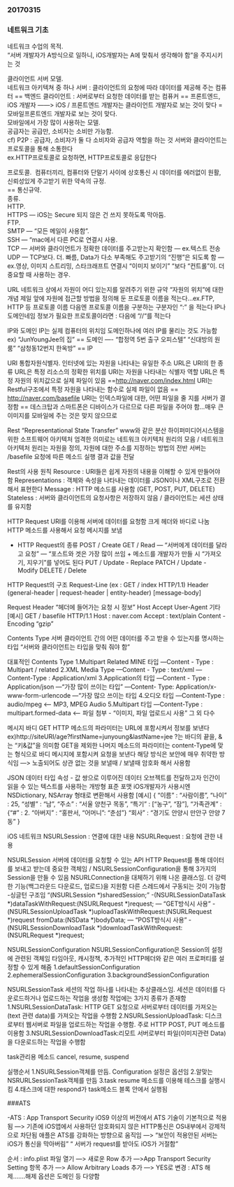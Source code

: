 ### 20170315
### 네트워크 기초

네트워크 수업의 목적.    
“서버 개발자가 A방식으로 일하니, iOS개발자는 A에 맞춰서 생각해야 함”을 주지시키는 것

클라이언트 서버 모델.   
네트워크 아키텍쳐 중 하나
서버 : 클라이언트의 요청에 따라 데이터를 제공해 주는 컴퓨터 == 백엔드
클라이언트 : 서버로부터 요청한 데이터를 받는 컴퓨커 == 프론트엔드, iOS 개발자 
——> iOS / 프론트엔드 개발자는 클라이언트 개발자로 보는 것이 맞다 = 모바일프론트엔드 개발자로 보는 것이 맞다.   
모바일에서 가장 많이 사용하는 모델.   
공급자는 공급만, 소비자는 소비만 가능함.   
cf) P2P : 공급자, 소비자가 둘 다 소비자와 공급자 역할을 하는 것
서버와 클라이언트는 프로토콜을 통해 소통한다     
ex.HTTP프로토콜로 요청하면, HTTP프로토콜로 응답한다

프로토콜.    컴퓨터끼리, 컴퓨터와 단말기 사이에 상호통신 시 데이터를 에러없이 원활, 신뢰성있게 주고받기 위한 약속의 규정.   
== 통신규약.   
종류.   
HTTP.   
HTTPS — iOS는 Secure 되지 않은 건 쓰지 못하도록 막아둠.   
FTP.   
SMTP — “모든 메일이 사용함”.   
SSH — “mac에서 다른 PC로 연결시 사용.   
TCP — 서버와 클라이언트가 정확한 데이터를 주고받는지 확인함 — ex.텍스트 전송    
UDP — TCP보다. 더. 빠름, Data가 다소 부족해도 주고받기의 “진행”은 되도록 함 —ex.영상, 이미지 스트리밍, 스타크래프트 연결시 “이미지 보이기” “보다 “컨트롤”이. 더 중요할 때 사용하는 경우.   

URL
네트워크 상에서 자원이 어디 있는지를 알려주기 위한 규약
“자원의 위치”에 대한 개념
제일 앞에 자원에 접근할 방법을 정의해 둔 프로토콜 이름을 적는다…ex.FTP, HTTP 등
프로토콜 이름 다음엔 프로토콜 이름을 구분하는 구분자인 “:” 을 적는다
IP나 도메인네임 정보가 필요한 프로토콜이라면 : 다음에 “//“를 적는다

IP와 도메인
IP는 실제 컴퓨터의 위치임
도메인하나에 여러 IP를 물리는 것도 가능함
ex) “JunYoungJee의 집” == 도메인 —- “합정역 5번 출구 오피스텔” “신대방의 원룸” “삼청동12번지 한옥방” == IP

URI 
통합자원식별자. 인터넷에 있는 자원을 나타내는 유일한 주소
URL은 URI의 한 종류
URL은 특정 리소스의 정확한 위치를
URI는 자원을 나타내는 식별자 역할
URL은 특정 자원의 위치값으로 실제 파일이 있음 ==http://naver.com/index.html
URI는 Restful구조에서 특정 자원을 나타내는 함수로 실제 파일이 없음 == http://naver.com/basefile 
URI는 인덱스파일에 대한, 어떤 파일을 줄 지를 서버가 결정함 == 데스크탑과 스마트폰은 디바이스가 다르므로 다른 파일을 주어야 함…매우 큰 이미지를 모바일에 주는 것은 맞지 않으므로

Rest
“Representational State Transfer” 
www와 같은 분산 하이퍼미디어시스템을 위한 소프트웨어 아키텍처
엄격한 의미로는 네트워크 아키텍처 원리의 모음 / 네트워크아키텍처 원리는 자원을 정의, 자원에 대한 주소를 지정하는 방법의 전반
서버는 /basefile 요청에 따른 메소드 실행 결과 값을 전달

Rest의 사용 원칙
Resource : URI들은 쉽게 자원의 내용을 이해할 수 있게 만들어야 함
Representations : 객체와 속성을 나타내는 데이터를 JSON이나 XML구조로 전환해서 표현한다
Message : HTTP 메소드를 사용함 (GET, POST, PUT, DELETE)
Stateless : 서버와 클라이언트의 요청사항은 저장하지 않음 / 클라이언트는 세션 상태를 유지함

HTTP Request 
URI를 이용해 서버에 데이터를 요청함
크게 헤더와 바디로 나눔
HTTP 메소드를 사용해서 요청 메시지를 보냄

- HTTP Request의 종류
POST / Create
GET / Read — “서버에게 데이터를 달라고 요청”
— “포스트와 겟은 가장 많이 쓰임 + 메소드를 개발자가 만들 시 “가져오기, 지우기”를 넣어도 된다
PUT / Update - Replace
PATCH / Update - Modify
DELETE / Delete 

HTTP Request의 구조
Request-Line (ex : GET / index HTTP/1.1)
Header (general-header | request-header | entity-header)
[message-body]

Request Header
“헤더에 들어가는 요청 시 정보”
Host
Accept
User-Agent
기타
[예시]
GET / basefile HTTP/1.1
Host : naver.com
Accept : text/plain
Content - Encoding “gzip”

Contents Type
서버 클라이언트 간의 어떤 데이터를 주고 받을 수 있는지를 명시하는 타입
“서버와 클라이언트는 타입을 맞춰 줘야 함”

대표적인 Contents Type
1.Multipart Related MINE 타입
—Content - Type : Multipart / related
2.XML Media Type 
—Content - Type : text/xml
—Content-Type : Application/xml
3.Application의 타입
—Content - Type : Application/json —“가장 많이 쓰이는 타입”
—Content- Type: Application/x-www-form-urlencode —“가장 많으 쓰이는 타입
4.오디오 타입
—Content-Type : audio/mpeg <— MP3, MPEG Audio
5.Multipart 타입
—Content-Type : multipart.formed-data <— 파일 첨부 - “이미지, 파일 업로드시 사용”
그 외 다수

메시지 바디
GET HTTP 메소드의 파라미터는 URL에 포함시켜서 정보를 보낸다
ex)http://siteURI/age?firstName=junyoung&lastName=jee
?는 바디의 끝을, &는 “키&값”을 의미함
GET을 제외한 나머지 메소드의 파라미터는 content-Type에 맞는 형식으로 바디 메시지에 포함시켜 요청을 보낸다
해당 방식은 보안에 매우 취약한 방식임 —> 노출되어도 상관 없는 것을 보낼때 / 보낼때 암호화 해서 사용함

JSON 데이터 타입
속성 - 값 쌍으로 이루어진 데이터 오브젝트를 전달하고자 인간이 읽을 수 있는 텍스트를 사용하는 개방형 표준 포맷
iOS개발자가 사용시엔 NSDictionary, NSArray 형태로 변환해서 사용함
[예시]
{ “이름” : “사람이름”,
“나이” : 25,
“성별” : “남”,
“주소” : “서울 양천구 목동”,
“특기” : [“농구”, “잠”],
“가족관계” : {“#” : 2. “아버지” : “홍판서, “어머니”: “춘섬”}
“회사” : “경기도 안양시 만안구 안양 7동”
}

iOS 네트워크
NSURLSession : 연결에 대한 내용
NSURLRequest : 요청에 관한 내용

NSURLSession
서버에 데이터를 요청할 수 있는 API
HTTP Request를 통해 데이터를 보내고 받는데 중요한 객체임 / NSURLSessionConfiguration을 통해 3가지의 Session을 만들 수 있음
NSURLConnection을 대체하기 위해 나온 클래스임. 더 강력한 기능(백그라운드 다운로드, 업로드)을 지원함
다른 스레드에서 구동되는 것이 가능함
-싱글턴 구조임 “(NSURLSession *)sharedSession;”
-(NSURLSessionDataTask *)dataTaskWithRequest:(NSURLRequest *)request; — “GET방식시 사용”
-(NSURLSessionUploadTask *)uploadTaskWithRequest:(NSURLRequest *)request fromData:(NSData *)bodyData; — “POST방식시 사용”
-(NSURLSessionDownloadTask *)downloadTaskWithRequest:(NSURLRequest *)request;

NSURLSessionConfiguration
NSURLSessionConfiguration은 Session의 설정에 관련된 객체임
타임아웃, 캐시정책, 추가적인 HTTP헤더와 같은 여러 프로퍼티를 설정할 수 있게 해줌
1.defaultSessionConfiguration 
2.ephemeralSessionConfiguration
3.backgroundSessionConfiguration 

NSURLSessionTask
세션의 작업 하나를 나타내는 추상클래스임. 세션은 데이터를 다운로드하거나 업로드하는 작업을 생성함
작업에는 3가지 종류가 존재함
1.NSURLSessionDataTask: HTTP GET 요청으로 서버로부터 데이터를 가져오는(text 관련 data)를 가져오는 작업을 수행함
2.NSURLSessionUploadTask: 디스크로부터 웹서버로 파일을 업로드하는 작업을 수행함. 주로 HTTP POST, PUT 메소드를 이용함
3.NSURLSessionDownloadTask:리모트 서버로부터 파일(이미지관련 Data)을 다운로드하는 작업을 수행함

task관리용 메소드
cancel, resume, suspend

실행순서
1.NSURLSession객체를 만듬. Configuration 설정은 옵션임
2.알맞는 NSRURLSessionTask객체를 만듬
3.task resume 메소드를 이용해 테스크를 실행시킴
4.태스크에 대한 respond가 task메소드 블록 안에서 실행됨

###ATS

-ATS : App Transport Security
iOS9 이상의 버전에서 ATS 기술이 기본적으로 적용됨 —> 기존에 iOS앱에서 사용하던 암호화되지 않은 HTTP통신은 OS내부에서 강제적으로 차단됨
애플은 ATS를 강화하는 방향으로 움직임 —> “보안이 적용안된 서버는 iOS가 통신을 막아버림” “ 서버가 request를 받아도 iOS가 거절함”

순서 : info.plist 파일 열기 —> 새로운 Row 추가 —>App Transport Security Setting 항목 추가 —> Allow Arbitrary Loads 추가 —> YES로 변경 : ATS 해제…….해제 옵션은 도메인 등 다양함
